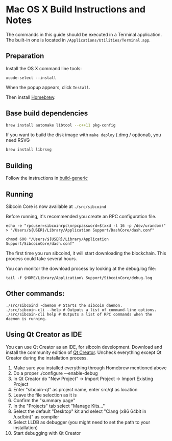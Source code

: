 Mac OS X Build Instructions and Notes
====================================
The commands in this guide should be executed in a Terminal application.
The built-in one is located in `/Applications/Utilities/Terminal.app`.

Preparation
-----------
Install the OS X command line tools:

`xcode-select --install`

When the popup appears, click `Install`.

Then install [Homebrew](https://brew.sh).

Base build dependencies
-----------------------

```bash
brew install automake libtool --c++11 pkg-config
```

If you want to build the disk image with `make deploy` (.dmg / optional), you need RSVG
```bash
brew install librsvg
```

Building
--------

Follow the instructions in [build-generic](build-generic.md)

Running
-------

Sibcoin Core is now available at `./src/sibcoind`

Before running, it's recommended you create an RPC configuration file.

    echo -e "rpcuser=sibcoinrpc\nrpcpassword=$(xxd -l 16 -p /dev/urandom)" > "/Users/${USER}/Library/Application Support/DashCore/dash.conf"

    chmod 600 "/Users/${USER}/Library/Application Support/SibcoinCore/dash.conf"

The first time you run sibcoind, it will start downloading the blockchain. This process could take several hours.

You can monitor the download process by looking at the debug.log file:

    tail -f $HOME/Library/Application\ Support/SibcoinCore/debug.log

Other commands:
-------

    ./src/sibcoind -daemon # Starts the sibcoin daemon.
    ./src/sibcoin-cli --help # Outputs a list of command-line options.
    ./src/sibcoin-cli help # Outputs a list of RPC commands when the daemon is running.

Using Qt Creator as IDE
------------------------
You can use Qt Creator as an IDE, for sibcoin development.
Download and install the community edition of [Qt Creator](https://www.qt.io/download/).
Uncheck everything except Qt Creator during the installation process.

1. Make sure you installed everything through Homebrew mentioned above
2. Do a proper ./configure --enable-debug
3. In Qt Creator do "New Project" -> Import Project -> Import Existing Project
4. Enter "sibcoin-qt" as project name, enter src/qt as location
5. Leave the file selection as it is
6. Confirm the "summary page"
7. In the "Projects" tab select "Manage Kits..."
8. Select the default "Desktop" kit and select "Clang (x86 64bit in /usr/bin)" as compiler
9. Select LLDB as debugger (you might need to set the path to your installation)
10. Start debugging with Qt Creator
